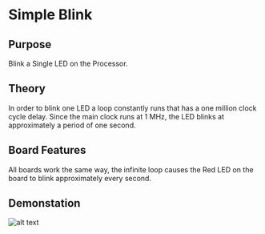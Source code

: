 # Simple Blink

## Purpose
Blink a Single LED on the Processor.

## Theory

In order to blink one LED a loop constantly runs that has a one million clock cycle delay. Since the main clock runs at 1 MHz, the LED blinks at approximately a period of one second.

## Board Features
All boards work the same way, the infinite loop causes the Red LED on the board to blink approximately every second.

## Demonstation

![alt text](https://github.com/RU09342/lab-2-blinking-leds-ambrosen8/blob/master/Simple%20Blink/Assets/SimpleBlink.gif)